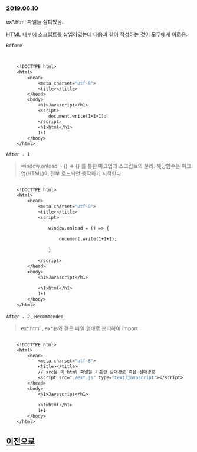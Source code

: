 ### 2019.06.10

ex*.html 파일들 살펴봤음.

HTML 내부에 스크립트를 삽입하였는데 다음과 같이 작성하는 것이 모두에게 이로움.

`Before`

```javascript1.6
   

    <!DOCTYPE html>
    <html>
        <head>
            <meta charset="utf-8">
            <title></title>
        </head>
        <body>
            <h1>Javascript</h1>
            <script>
                document.write(1+1+1);
            </script>
            <h1>html</h1>
            1+1
        </body>
    </html>


```

`After . 1`

> window.onload = () => {} 를 통한 마크업과 스크립트의 분리. 해당함수는 마크업(HTML)이 전부 로드되면 동작하기 시작한다.

```javascript1.6

    <!DOCTYPE html>
    <html>
        <head>
            <meta charset="utf-8">
            <title></title>
            <script>

                window.onload = () => {
    
                    document.write(1+1+1);
            
                }

            </script>
        </head>
        <body>
            <h1>Javascript</h1>
            
            <h1>html</h1>
            1+1
        </body>
    </html>

```

`After . 2` , `Recommended`

> ex*.html , ex*.js와 같은 파일 형태로 분리하여 import

```javascript1.6

    <!DOCTYPE html>
    <html>
        <head>
            <meta charset="utf-8">
            <title></title>
            // src는 이 html 파일을 기준한 상대경로 혹은 절대경로
            <script src="./ex*.js" type="text/javascript"></script>
        </head>
        <body>
            <h1>Javascript</h1>
            
            <h1>html</h1>
            1+1
        </body>
    </html>

```

## [이전으로](../README.md)